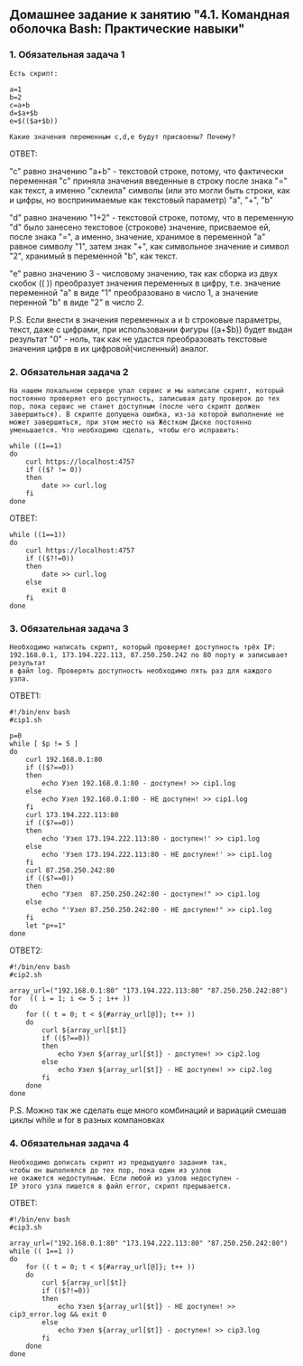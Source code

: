 ## Домашнее задание к занятию "4.1. Командная оболочка Bash: Практические навыки"

### 1. Обязательная задача 1

    Есть скрипт:

    a=1
    b=2
    c=a+b
    d=$a+$b
    e=$(($a+$b))

    Какие значения переменным c,d,e будут присвоены? Почему?

ОТВЕТ:

"c" равно значению "a+b" - текстовой строке, потому, что фактически переменная "с" 
приняла значения введенные в строку после знака "=" как текст, а именно "склеила" 
символы (или это могли быть строки, как и цифры, но воспринимаемые как текстовый параметр) "a", "+", "b"   

"d" равно значению "1+2" - текстовой строке, потому, что в переменную "d" было занесено
текстовое (строкове) значение, присваемое ей, после знака "=", а именно, значение, хранимое в
переменной "а" равное символу "1", затем знак "+", как символьное значение и символ "2",
хранимый в переменной "b", как текст.

"e" равно значению 3 - числовому значению, так как сборка из двух скобок (( )) преобразует
значения переменных в цифру, т.е. значение переменной "a" в виде "1" преобразовано в число 1,
а значение перенной "b" в виде "2" в число 2.

P.S. Если внести в значения переменных a и b строковые параметры, текст, даже с цифрами, при использовании фигуры
$(($a+$b)) будет выдан результат "0" - ноль, так как не удастся преобразовать текстовые значения цифрв в их цифровой(численный) аналог.

### 2. Обязательная задача 2

    На нашем локальном сервере упал сервис и мы написали скрипт, который постоянно проверяет его доступность, записывая дату проверок до тех пор, пока сервис не станет доступным (после чего скрипт должен завершиться). В скрипте допущена ошибка, из-за которой выполнение не может завершиться, при этом место на Жёстком Диске постоянно уменьшается. Что необходимо сделать, чтобы его исправить:

    while ((1==1)
    do
	    curl https://localhost:4757
	    if (($? != 0))
	    then
		    date >> curl.log
	    fi
    done

ОТВЕТ:   

    while ((1==1))   
    do  
        curl https://localhost:4757  
        if (($?!=0))  
        then  
            date >> curl.log
        else  
            exit 0  
        fi  
    done  

### 3. Обязательная задача 3

    Необходимо написать скрипт, который проверяет доступность трёх IP: 
    192.168.0.1, 173.194.222.113, 87.250.250.242 по 80 порту и записывает результат 
    в файл log. Проверять доступность необходимо пять раз для каждого узла.

ОТВЕТ1:  

    #!/bin/env bash  
    #cip1.sh  

    p=0  
    while [ $p != 5 ]  
    do   
        curl 192.168.0.1:80     
        if (($?==0))    
        then 
            echo Узел 192.168.0.1:80 - доступен! >> cip1.log     
        else 
            echo Узел 192.168.0.1:80 - НЕ доступен! >> cip1.log     
        fi     
        curl 173.194.222.113:80     
        if (($?==0))     
        then 
            echo 'Узел 173.194.222.113:80 - доступен!' >> cip1.log     
        else 
            echo 'Узел 173.194.222.113:80 - НЕ доступен!' >> cip1.log     
        fi     
        curl 87.250.250.242:80      
        if (($?==0))    
        then 
            echo "Узел  87.250.250.242:80 - доступен!" >> cip1.log     
        else 
            echo "'Узел 87.250.250.242:80 - НЕ доступен!" >> cip1.log     
        fi     
        let "p+=1"     
    done     

ОТВЕТ2:  

    #!/bin/env bash  
    #cip2.sh  

    array_url=("192.168.0.1:80" "173.194.222.113:80" "87.250.250.242:80")  
    for  (( i = 1; i <= 5 ; i++ ))  
    do  
        for (( t = 0; t < ${#array_url[@]}; t++ ))  
        do  
            curl ${array_url[$t]}  
            if (($?==0))  
            then 
                echo Узел ${array_url[$t]} - доступен! >> cip2.log  
            else 
                echo Узел ${array_url[$t]} - НЕ доступен! >> cip2.log  
            fi  
        done  
    done  

P.S. Можно так же сделать еще много комбинаций и вариаций смешав циклы while и for в разных компановках  

### 4.  Обязательная задача 4

    Необходимо дописать скрипт из предыдущего задания так, 
    чтобы он выполнялся до тех пор, пока один из узлов 
    не окажется недоступным. Если любой из узлов недоступен - 
    IP этого узла пишется в файл error, скрипт прерывается.

ОТВЕТ:

    #!/bin/env bash   
    #cip3.sh   

    array_url=("192.168.0.1:80" "173.194.222.113:80" "87.250.250.242:80")   
    while (( 1==1 ))   
    do   
        for (( t = 0; t < ${#array_url[@]}; t++ ))   
        do   
            curl ${array_url[$t]}   
            if (($?!=0))   
            then 
                echo Узел ${array_url[$t]} - НЕ доступен! >> cip3_error.log && exit 0   
            else 
                echo Узел ${array_url[$t]} - доступен! >> cip3.log   
            fi   
        done   
    done   

